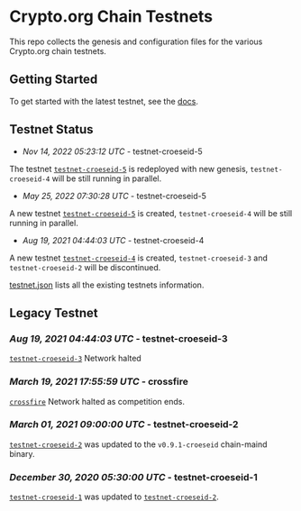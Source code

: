 # Crypto.org Chain Testnets

This repo collects the genesis and configuration files for the various Crypto.org chain
testnets.

## Getting Started

To get started with the latest testnet, see the
[docs](https://crypto.org/docs/getting-started/).

## Testnet Status

- _Nov 14, 2022 05:23:12 UTC_ - testnet-croeseid-5

The testnet [`testnet-croeseid-5`](./testnet-croeseid-5) is redeployed with new genesis, `testnet-croeseid-4` will be still running in parallel.

- _May 25, 2022 07:30:28 UTC_ - testnet-croeseid-5

A new testnet [`testnet-croeseid-5`](./testnet-croeseid-5) is created, `testnet-croeseid-4` will be still running in parallel.

- _Aug 19, 2021 04:44:03 UTC_ - testnet-croeseid-4

A new testnet [`testnet-croeseid-4`](./testnet-croeseid-4) is created, `testnet-croeseid-3` and `testnet-croeseid-2` will be discontinued.

[testnet.json](./testnet.json) lists all the existing testnets information.

## Legacy Testnet

### _Aug 19, 2021 04:44:03 UTC_ - testnet-croeseid-3

[`testnet-croeseid-3`](./testnet-croeseid-3) Network halted

### _March 19, 2021 17:55:59 UTC_ - crossfire

[`crossfire`](./crossfire) Network halted as competition ends.

### _March 01, 2021 09:00:00 UTC_ - testnet-croeseid-2

[`testnet-croeseid-2`](./testnet-croeseid-2) was updated to the `v0.9.1-croeseid` chain-maind binary.

### _December 30, 2020 05:30:00 UTC_ - testnet-croeseid-1

[`testnet-croeseid-1`](./testnet-croeseid-1) was updated to [`testnet-croeseid-2`](./testnet-croeseid-2).
